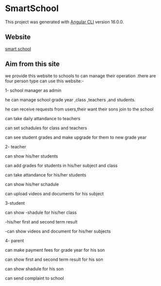 # SmartSchool

This project was generated with [Angular CLI](https://github.com/angular/angular-cli) version 16.0.0.

## Website

<a href="superschool.netlify.app">smart school</a>

## Aim from this site

we provide this website to schools to can manage their operation .there are four person type can use this website:-

1- school manager as admin

he can manage school grade year ,class ,teachers ,and students.

he can receive requests from users,their want their sons join to the school

can take daily attandance to teachers

can set schadules for class and teachers

can see student grades and make upgrade for them to new grade year

2- teacher

can show his/her students 

can add grades for students in his/her subject and class

can take attandance for his/her students

can show his/her schadule

can upload videos and documents for his subject

3-student

can show
-shadule for his/her class

-his/her first and second term result

-can show videos and document for his/her subjects

4- parent

can make payment fees for grade year for his son

can show first and second term result for his son

can show shadule for his son

can send complaint to school
